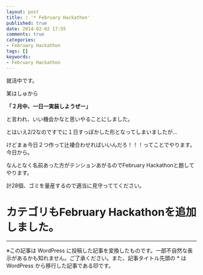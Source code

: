 ```yaml
---
layout: post
title: ! '* February Hackathon'
published: true
date: 2014-02-02 17:55
comments: true
categories:
- February Hackathon
tags: []
keywords:
- February Hackathon
---
```

就活中です。

某はしゅから

**「２月中、一日一実装しようぜー」**

と言われ、いい機会かなと思いやることにしました。

とはいえ2/2なのですでに１日すっぽかした形となってしまいましたが…

けどまぁ今日２つ作って辻褄合わせればいいんだろ！！！ってことでやります。今日から。

なんとなく名前あった方がテンションあがるのでFebruary Hackathonと題してやります。

計28個、ゴミを量産するので適当に見守っててください。

# カテゴリもFebruary Hackathonを追加しました。

---
※この記事は WordPress に投稿した記事を変換したものです。一部不自然な表示があるかも知れません。ご了承ください。また、記事タイトル先頭の * は WordPress から移行した記事である印です。
